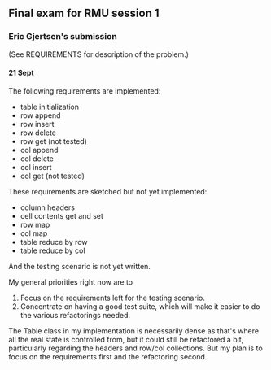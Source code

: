 ## Final exam for RMU session 1
### Eric Gjertsen's submission

(See REQUIREMENTS for description of the problem.)

#### 21 Sept

The following requirements are implemented:

- table initialization
- row append
- row insert
- row delete
- row get (not tested)
- col append
- col delete
- col insert
- col get (not tested)

These requirements are sketched but not yet implemented:

- column headers
- cell contents get and set
- row map
- col map
- table reduce by row
- table reduce by col

And the testing scenario is not yet written.


My general priorities right now are to 

1. Focus on the requirements left for the testing scenario.
2. Concentrate on having a good test suite, which will make it easier to do the various refactorings needed.  

The Table class in my implementation is necessarily dense as that's where all the real state is controlled from, but it could still be refactored a bit, particularly regarding the headers and row/col collections.  But my plan is to focus on the requirements first and the refactoring second.


